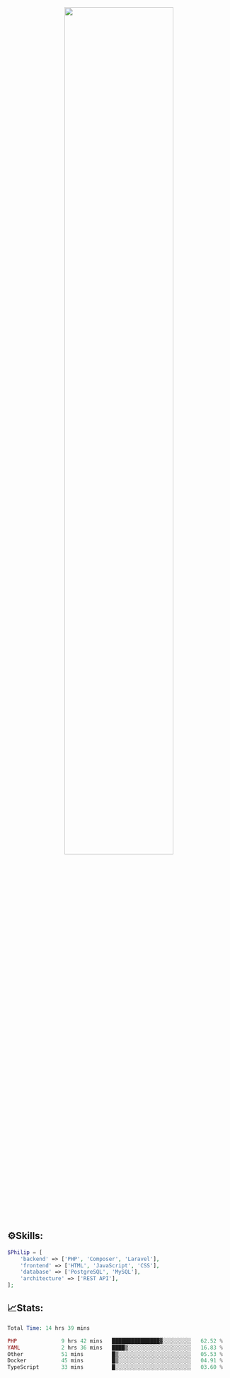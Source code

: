 <div align="center">
<img src="https://readme-typing-svg.demolab.com?font=Inconsolata&weight=500&size=50&duration=4000&pause=300&color=A7A459&center=true&vCenter=true&multiline=true&repeat=false&random=false&width=1300&height=140&lines=Hello,+Привет;I'm+Philip+a+beginner+backend+developer+in+php" width="70%" />
</div>

## ⚙️Skills:
```php
$Philip = [
    'backend' => ['PHP', 'Composer', 'Laravel'],
    'frontend' => ['HTML', 'JavaScript', 'CSS'],
    'database' => ['PostgreSQL', 'MySQL'],
    'architecture' => ['REST API'],
];
```
## 📈Stats:
<!--START_SECTION:waka-->

```PHP
Total Time: 14 hrs 39 mins

PHP              9 hrs 42 mins   ███████████████▓░░░░░░░░░   62.52 %
YAML             2 hrs 36 mins   ████▒░░░░░░░░░░░░░░░░░░░░   16.83 %
Other            51 mins         █▒░░░░░░░░░░░░░░░░░░░░░░░   05.53 %
Docker           45 mins         █▒░░░░░░░░░░░░░░░░░░░░░░░   04.91 %
TypeScript       33 mins         █░░░░░░░░░░░░░░░░░░░░░░░░   03.60 %
```

<!--END_SECTION:waka-->

